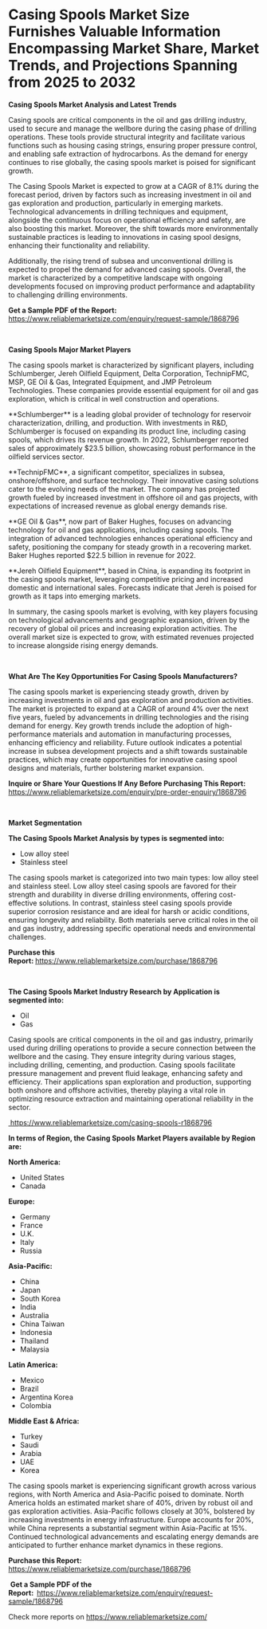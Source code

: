 <p><h1>Casing Spools Market Size Furnishes Valuable Information Encompassing Market Share, Market Trends, and Projections Spanning from 2025 to 2032</h1></p><p><strong>Casing Spools Market Analysis and Latest Trends</strong></p>
<p><p>Casing spools are critical components in the oil and gas drilling industry, used to secure and manage the wellbore during the casing phase of drilling operations. These tools provide structural integrity and facilitate various functions such as housing casing strings, ensuring proper pressure control, and enabling safe extraction of hydrocarbons. As the demand for energy continues to rise globally, the casing spools market is poised for significant growth.</p><p>The Casing Spools Market is expected to grow at a CAGR of 8.1% during the forecast period, driven by factors such as increasing investment in oil and gas exploration and production, particularly in emerging markets. Technological advancements in drilling techniques and equipment, alongside the continuous focus on operational efficiency and safety, are also boosting this market. Moreover, the shift towards more environmentally sustainable practices is leading to innovations in casing spool designs, enhancing their functionality and reliability.</p><p>Additionally, the rising trend of subsea and unconventional drilling is expected to propel the demand for advanced casing spools. Overall, the market is characterized by a competitive landscape with ongoing developments focused on improving product performance and adaptability to challenging drilling environments.</p></p>
<p><strong>Get a Sample PDF of the Report:&nbsp;</strong> <a href="https://www.reliablemarketsize.com/enquiry/request-sample/1868796?utm_campaign=2747&utm_medium=2&utm_source=Github&utm_content=ia&utm_term=08042025&utm_id=casing-spools">https://www.reliablemarketsize.com/enquiry/request-sample/1868796</a></p>
<p>&nbsp;</p>
<p><strong>Casing Spools Major Market Players</strong></p>
<p><p>The casing spools market is characterized by significant players, including Schlumberger, Jereh Oilfield Equipment, Delta Corporation, TechnipFMC, MSP, GE Oil & Gas, Integrated Equipment, and JMP Petroleum Technologies. These companies provide essential equipment for oil and gas exploration, which is critical in well construction and operations.</p><p>**Schlumberger** is a leading global provider of technology for reservoir characterization, drilling, and production. With investments in R&D, Schlumberger is focused on expanding its product line, including casing spools, which drives its revenue growth. In 2022, Schlumberger reported sales of approximately $23.5 billion, showcasing robust performance in the oilfield services sector.</p><p>**TechnipFMC**, a significant competitor, specializes in subsea, onshore/offshore, and surface technology. Their innovative casing solutions cater to the evolving needs of the market. The company has projected growth fueled by increased investment in offshore oil and gas projects, with expectations of increased revenue as global energy demands rise.</p><p>**GE Oil & Gas**, now part of Baker Hughes, focuses on advancing technology for oil and gas applications, including casing spools. The integration of advanced technologies enhances operational efficiency and safety, positioning the company for steady growth in a recovering market. Baker Hughes reported $22.5 billion in revenue for 2022.</p><p>**Jereh Oilfield Equipment**, based in China, is expanding its footprint in the casing spools market, leveraging competitive pricing and increased domestic and international sales. Forecasts indicate that Jereh is poised for growth as it taps into emerging markets.</p><p>In summary, the casing spools market is evolving, with key players focusing on technological advancements and geographic expansion, driven by the recovery of global oil prices and increasing exploration activities. The overall market size is expected to grow, with estimated revenues projected to increase alongside rising energy demands.</p></p>
<p>&nbsp;</p>
<p><strong>What Are The Key Opportunities For Casing Spools Manufacturers?</strong></p>
<p><p>The casing spools market is experiencing steady growth, driven by increasing investments in oil and gas exploration and production activities. The market is projected to expand at a CAGR of around 4% over the next five years, fueled by advancements in drilling technologies and the rising demand for energy. Key growth trends include the adoption of high-performance materials and automation in manufacturing processes, enhancing efficiency and reliability. Future outlook indicates a potential increase in subsea development projects and a shift towards sustainable practices, which may create opportunities for innovative casing spool designs and materials, further bolstering market expansion.</p></p>
<p><strong>Inquire or Share Your Questions If Any Before Purchasing This Report:</strong> <a href="https://www.reliablemarketsize.com/enquiry/pre-order-enquiry/1868796?utm_campaign=2747&utm_medium=2&utm_source=Github&utm_content=ia&utm_term=08042025&utm_id=casing-spools">https://www.reliablemarketsize.com/enquiry/pre-order-enquiry/1868796</a></p>
<p>&nbsp;</p>
<p><strong>Market Segmentation</strong></p>
<p><strong>The Casing Spools Market Analysis by types is segmented into:</strong></p>
<p><ul><li>Low alloy steel</li><li>Stainless steel</li></ul></p>
<p><p>The casing spools market is categorized into two main types: low alloy steel and stainless steel. Low alloy steel casing spools are favored for their strength and durability in diverse drilling environments, offering cost-effective solutions. In contrast, stainless steel casing spools provide superior corrosion resistance and are ideal for harsh or acidic conditions, ensuring longevity and reliability. Both materials serve critical roles in the oil and gas industry, addressing specific operational needs and environmental challenges.</p></p>
<p><strong>Purchase this Report:&nbsp;</strong><a href="https://www.reliablemarketsize.com/purchase/1868796?utm_campaign=2747&utm_medium=2&utm_source=Github&utm_content=ia&utm_term=08042025&utm_id=casing-spools">https://www.reliablemarketsize.com/purchase/1868796</a></p>
<p>&nbsp;</p>
<p><strong>The Casing Spools Market Industry Research by Application is segmented into:</strong></p>
<p><ul><li>Oil</li><li>Gas</li></ul></p>
<p><p>Casing spools are critical components in the oil and gas industry, primarily used during drilling operations to provide a secure connection between the wellbore and the casing. They ensure integrity during various stages, including drilling, cementing, and production. Casing spools facilitate pressure management and prevent fluid leakage, enhancing safety and efficiency. Their applications span exploration and production, supporting both onshore and offshore activities, thereby playing a vital role in optimizing resource extraction and maintaining operational reliability in the sector.</p></p>
<p><a href="https://www.reliablemarketsize.com/casing-spools-r1868796?utm_campaign=2747&utm_medium=2&utm_source=Github&utm_content=ia&utm_term=08042025&utm_id=casing-spools">&nbsp;https://www.reliablemarketsize.com/casing-spools-r1868796</a></p>
<p><strong>In terms of Region, the Casing Spools Market Players available by Region are:</strong></p>
<p>
    <p> <strong> North America: </strong>
        <ul>
            <li>United States</li>
            <li>Canada</li>
        </ul>
        </p> 
    <p> <strong> Europe: </strong>
        <ul>
            <li>Germany</li>
            <li>France</li>
            <li>U.K.</li>
            <li>Italy</li>
            <li>Russia</li>
        </ul>
        </p> 
    <p> <strong> Asia-Pacific: </strong>
        <ul>
            <li>China</li>
            <li>Japan</li>
            <li>South Korea</li>
            <li>India</li>
            <li>Australia</li>
            <li>China Taiwan</li>
            <li>Indonesia</li>
            <li>Thailand</li>
            <li>Malaysia</li>
        </ul>
        </p> 
    <p> <strong> Latin America: </strong>
        <ul>
            <li>Mexico</li>
            <li>Brazil</li>
            <li>Argentina Korea</li>
            <li>Colombia</li>
        </ul>
        </p> 
    <p> <strong> Middle East & Africa: </strong>
        <ul>
            <li>Turkey</li>
            <li>Saudi</li>
            <li>Arabia</li>
            <li>UAE</li>
            <li>Korea</li>
        </ul>
    </p>
    </p>
<p><p>The casing spools market is experiencing significant growth across various regions, with North America and Asia-Pacific poised to dominate. North America holds an estimated market share of 40%, driven by robust oil and gas exploration activities. Asia-Pacific follows closely at 30%, bolstered by increasing investments in energy infrastructure. Europe accounts for 20%, while China represents a substantial segment within Asia-Pacific at 15%. Continued technological advancements and escalating energy demands are anticipated to further enhance market dynamics in these regions.</p></p>
<p><strong>Purchase this Report: </strong><a href="https://www.reliablemarketsize.com/purchase/1868796?utm_campaign=2747&utm_medium=2&utm_source=Github&utm_content=ia&utm_term=08042025&utm_id=casing-spools">https://www.reliablemarketsize.com/purchase/1868796</a></p>
<p>&nbsp;<strong>Get a Sample PDF of the Report:&nbsp;&nbsp;</strong><a href="https://www.reliablemarketsize.com/enquiry/request-sample/1868796?utm_campaign=2747&utm_medium=2&utm_source=Github&utm_content=ia&utm_term=08042025&utm_id=casing-spools">https://www.reliablemarketsize.com/enquiry/request-sample/1868796</a></p>
<p><strong></strong></p>
<p>Check more reports on <a href="https://www.reliablemarketsize.com/?utm_campaign=2747&utm_medium=2&utm_source=Github&utm_content=ia&utm_term=08042025&utm_id=casing-spools">https://www.reliablemarketsize.com/</a></p>